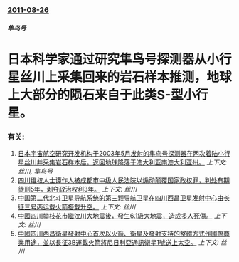 ### [2011-08-26](/news/2011/08/26/index.md)

##### 隼鸟号
#  日本科学家通过研究隼鸟号探测器从小行星丝川上采集回来的岩石样本推测，地球上大部分的陨石来自于此类S-型小行星。




### 有关:

1. [ 日本宇宙航空研究开发机构于2003年5月发射的隼鸟号探测器在两次着陆小行星丝川并采集岩石样本后，返回地球降落于澳大利亚南澳大利亚州。](/news/2010/06/13/日本宇宙航空研究开发机构于2003年5月发射的隼鸟号探测器在两次着陆小行星丝川并采集岩石样本后-返回地球降落于澳大利亚.md) _上下文: 丝川, 隼鸟号_
2. [ 四川维权人士谭作人被成都市中级人民法院以煽动颠覆国家政权罪，判处有期徒刑5年，剥夺政治权利3年。](/news/2010/02/9/四川维权人士谭作人被成都市中级人民法院以煽动颠覆国家政权罪-判处有期徒刑5年-剥夺政治权利3年.md) _上下文: 丝川_
3. [ 中国第二代北斗卫星导航系统的第三颗导航卫星在四川西昌卫星发射中心由长征三号丙运载火箭搭载升空。](/news/2010/01/17/中国第二代北斗卫星导航系统的第三颗导航卫星在四川西昌卫星发射中心由长征三号丙运载火箭搭载升空.md) _上下文: 丝川_
4. [ 中國四川攀枝花市繼汶川大地震後，發生6.1級大地震，造成多人死傷。](/news/2008/08/31/中國四川攀枝花市繼汶川大地震後-發生61級大地震-造成多人死傷.md) _上下文: 丝川_
5. [中國四川西昌衛星發射中心首次以火箭、衛星及發射支持的整體方式作國際商業用途，並以長征3B運載火箭將尼日利亞通訊衛星1號送上太空。](/news/2007/05/14/中國四川西昌衛星發射中心首次以火箭-衛星及發射支持的整體方式作國際商業用途-並以長征3B運載火箭將尼日利亞通訊衛星1號送.md) _上下文: 丝川_
